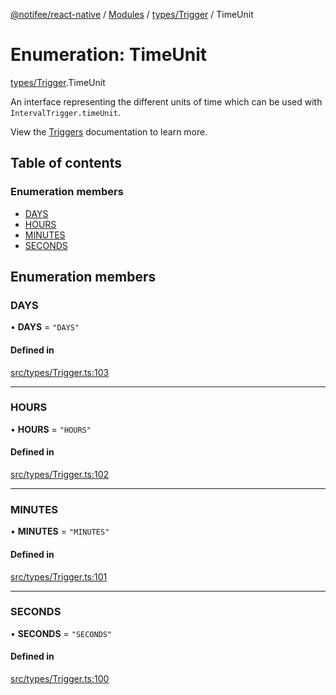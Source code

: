 [@notifee/react-native](../README.md) / [Modules](../modules.md) / [types/Trigger](../modules/types_Trigger.md) / TimeUnit

# Enumeration: TimeUnit

[types/Trigger](../modules/types_Trigger.md).TimeUnit

An interface representing the different units of time which can be used with `IntervalTrigger.timeUnit`.

View the [Triggers](/react-native/docs/triggers) documentation to learn more.

## Table of contents

### Enumeration members

- [DAYS](types_Trigger.TimeUnit.md#days)
- [HOURS](types_Trigger.TimeUnit.md#hours)
- [MINUTES](types_Trigger.TimeUnit.md#minutes)
- [SECONDS](types_Trigger.TimeUnit.md#seconds)

## Enumeration members

### DAYS

• **DAYS** = `"DAYS"`

#### Defined in

[src/types/Trigger.ts:103](https://github.com/notifee/react-native-notifee/blob/ee86b51/src/types/Trigger.ts#L103)

___

### HOURS

• **HOURS** = `"HOURS"`

#### Defined in

[src/types/Trigger.ts:102](https://github.com/notifee/react-native-notifee/blob/ee86b51/src/types/Trigger.ts#L102)

___

### MINUTES

• **MINUTES** = `"MINUTES"`

#### Defined in

[src/types/Trigger.ts:101](https://github.com/notifee/react-native-notifee/blob/ee86b51/src/types/Trigger.ts#L101)

___

### SECONDS

• **SECONDS** = `"SECONDS"`

#### Defined in

[src/types/Trigger.ts:100](https://github.com/notifee/react-native-notifee/blob/ee86b51/src/types/Trigger.ts#L100)
